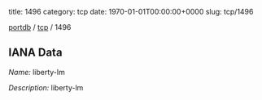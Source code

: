 title: 1496
category: tcp
date: 1970-01-01T00:00:00+0000
slug: tcp/1496

[portdb](/) / [tcp](/category/tcp.html) / 1496


## IANA Data

_Name:_ liberty-lm

_Description:_ liberty-lm


